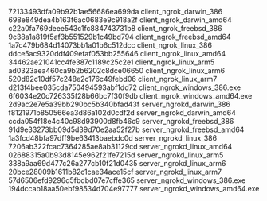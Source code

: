 72133493dfa09b92b1ae56686ea699da  client_ngrok_darwin_386
698e849dea4b163f6ac0683e9c918a2f  client_ngrok_darwin_amd64
c22a0fa769deee543c1fc884743731b8  client_ngrok_freebsd_386
9c38a1a819f5af3b551529b1c49bd794  client_ngrok_freebsd_amd64
1a7c479b684d14073bb1a01b6c512dcc  client_ngrok_linux_386
ddce5ac9320ddf409efaf053bb255646  client_ngrok_linux_amd64
34462ae21041cc4fe387c1189c25c2e1  client_ngrok_linux_arm5
ad0323aea460ca9b2b6202c8dce06650  client_ngrok_linux_arm6
520d82c10df57c248e2c176c49febd06  client_ngrok_linux_arm7
d213f4bee035cda750494593abf1dd72  client_ngrok_windows_386.exe
6f6034e20c726335f28b66bc7f30f9db  client_ngrok_windows_amd64.exe
2d9ac2e7e5a39bb290bc5b340bfad43f  server_ngrokd_darwin_386
f8121971b850566ea3d86a102d0cdf2d  server_ngrokd_darwin_amd64
ccda054f18e4c40c98d93900d8fb46c9  server_ngrokd_freebsd_386
91d9e33273bb09d5d39d70e2aa52f27b  server_ngrokd_freebsd_amd64
1a3fcd48bfa97dff9be63413baebdc0d  server_ngrokd_linux_386
7206ab322fcac7364285ae8ab31129cd  server_ngrokd_linux_amd64
02688315a0b93d8145e962f21fe7215d  server_ngrokd_linux_arm5
338a9aa69d477c26a277cb10f21d0435  server_ngrokd_linux_arm6
20bce28009b1611b82c1cae34ace15cf  server_ngrokd_linux_arm7
57d6506efd9296d5fbdbd07e7cffe365  server_ngrokd_windows_386.exe
194dccab18aa50ebf98534d704e97777  server_ngrokd_windows_amd64.exe
